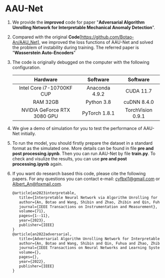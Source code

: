 # AAU-Net

1. We provide the **improved** code for paper "**Adversarial Algorithm Unrolling Network for Interpretable Mechanical Anomaly Detection**".

   

2. Compared with the original **Code**[https://github.com/Botao-An/AAU_Net], we improved the loss functions of AAU-Net and solved the problem of instability during training. The referred paper is "**Wasserstein Auto-Encoders**"

   

3. The code is originally debugged on the computer with the following configuration.

   |          Hardware           |    Software    |     Software      |
   | :-------------------------: | :------------: | :---------------: |
   |  Intel Core i7-10700KF CUP  | Anaconda 4.9.2 |     CUDA 11.7     |
   |          RAM 32GB           |   Python 3.8   |    cuDNN 8.4.0    |
   | NVIDIA GeForce RTX 3080 GPU | PyTorch 1.8.1  | TorchVision 0.9.1 |



3. We give a demo of simulation for you to test the performance of AAU-Net initially.

   

4. To run the model, you should firstly prepare the dataset in a standard format as the simulated one. More details can be found in file **pre and post processing.ipynb**. Then you can run AAU-Net by file **train.py**. To check and visulize the results, you can use **pre and post processing.ipynb** again. 

   
   
5. If you want do research based this code, please cite the following papers. For any questions you can contact e-mail: cyfbxl1@gmail.com or Albert_An@foxmail.com. 
   ```latex
   @article{an2023interpretable,
      title={Interpretable Neural Network via Algorithm Unrolling for Mechanical Fault Diagnosis},
      author={An, Botao and Wang, Shibin and Zhao, Zhibin and Qin, Fuhua and Yan, Ruqiang and Chen, Xuefeng},
      journal={IEEE Transactions on Instrumentation and Measurement},
      volume={71},
      pages={1--11},
      year={2023},
      publisher={IEEE}
   }
   @article{an2022adversarial,
      title={Adversarial Algorithm Unrolling Network for Interpretable Mechanical Anomaly Detection},
      author={An, Botao and Wang, Shibin and Qin, Fuhua and Zhao, Zhibin and Yan, Ruqiang and Chen, Xuefeng},
      journal={IEEE Transactions on Neural Networks and Learning Systems},
      volume={},
      pages={},
      year={2022},
      publisher={IEEE}
   }
   ```
